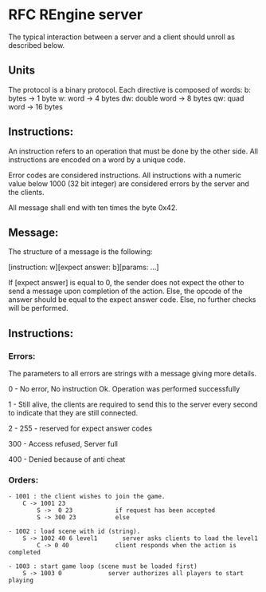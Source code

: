 # RFC REngine server

The typical interaction between a server and a client should unroll as described below.

## Units

The protocol is a binary protocol. Each directive is composed of words:
    b: bytes -> 1 byte
    w: word -> 4 bytes
    dw: double word -> 8 bytes
    qw: quad word -> 16 bytes

## Instructions:

An instruction refers to an operation that must be done by the other side.
All instructions are encoded on a word by a unique code.

Error codes are considered instructions.
All instructions with a numeric value below 1000 (32 bit integer) are considered errors by the server and the clients.

All message shall end with ten times the byte 0x42.

## Message:

The structure of a message is the following:

[instruction: w][expect answer: b][params: ...]

If [expect answer] is equal to 0, the sender does not expect the other to send a message upon completion of the action. Else, the opcode of the answer should be equal to the expect answer code.
Else, no further checks will be performed.

## Instructions:

### Errors:

The parameters to all errors are strings with a message giving more details.

0 - No error, No instruction
    Ok. Operation was performed successfully

1 - Still alive, the clients are required to send this to the server every second to indicate that they are still connected.

2 - 255 - reserved for expect answer codes

300 - Access refused, Server full

400 - Denied because of anti cheat


### Orders:

    - 1001 : the client wishes to join the game.
        C -> 1001 23
            S ->  0 23            if request has been accepted
            S -> 300 23           else

    - 1002 : load scene with id (string).
        S -> 1002 40 6 level1       server asks clients to load the level1
            C -> 0 40             client responds when the action is completed

    - 1003 : start game loop (scene must be loaded first)
        S -> 1003 0             server authorizes all players to start playing
